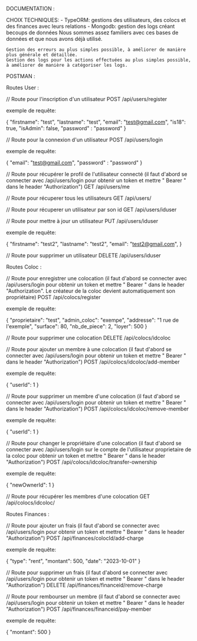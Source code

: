 DOCUMENTATION :

CHOIX TECHNIQUES: - TypeORM: gestions des utilisateurs, des colocs et des finances avec leurs relations - Mongodb: gestion des logs créant becoups de données
Nous sommes assez familiers avec ces bases de données et que nous avons déjà utilisé.

    Gestion des erreurs au plus simples possible, à améliorer de manière plus générale et détaillée.
    Gestion des logs pour les actions effectuées au plus simples possible, à améliorer de manière à catégoriser les logs.

POSTMAN :

Routes User :

// Route pour l'inscription d'un utilisateur
POST /api/users/register

exemple de requête:

{
"firstname": "test",
"lastname": "test",
"email": "test@gmail.com",
"is18": true,
"isAdmin": false,
"password" : "password"
}

// Route pour la connexion d'un utilisateur
POST /api/users/login

exemple de requête:

{
"email": "test@gmail.com",
"password" : "password"
}

// Route pour récupérer le profil de l'utilisateur connecté (il faut d'abord se connecter avec /api/users/login pour obtenir un token et mettre " Bearer <token obtenu> " dans le header "Authorization")
GET /api/users/me

// Route pour récuperer tous les utilisateurs
GET /api/users/

// Route pour récuperer un utilisateur par son id
GET /api/users/iduser

// Route pour mettre à jour un utilisateur
PUT /api/users/iduser

exemple de requête:

{
"firstname": "test2",
"lastname": "test2",
"email": "test2@gmail.com",
}

// Route pour supprimer un utilisateur
DELETE /api/users/iduser

Routes Coloc :

// Route pour enregistrer une colocation (il faut d'abord se connecter avec /api/users/login pour obtenir un token et mettre " Bearer <token obtenu> " dans le header "Authorization". Le créateur de la coloc devient automatiquement son propriétaire)
POST /api/colocs/register

exemple de requête:

{
"proprietaire": "test",
"admin_coloc": "exempe",
"addresse": "1 rue de l'exemple",
"surface": 80,
"nb_de_piece": 2,
"loyer": 500
}

// Route pour supprimer une colocation
DELETE /api/colocs/idcoloc

// Route pour ajouter un membre à une colocation (il faut d'abord se connecter avec /api/users/login pour obtenir un token et mettre " Bearer <token obtenu> " dans le header "Authorization")
POST /api/colocs/idcoloc/add-member

exemple de requête:

{
"userId": 1
}

// Route pour supprimer un membre d'une colocation (il faut d'abord se connecter avec /api/users/login pour obtenir un token et mettre " Bearer <token obtenu> " dans le header "Authorization")
POST /api/colocs/idcoloc/remove-member

exemple de requête:

{
"userId": 1
}

// Route pour changer le propriétaire d'une colocation (il faut d'abord se connecter avec /api/users/login sur le compte de l'utilisateur proprietaire de la coloc pour obtenir un token et mettre " Bearer <token obtenu> " dans le header "Authorization")
POST /api/colocs/idcoloc/transfer-ownership

exemple de requête:

{
"newOwnerId": 1
}

// Route pour récupérer les membres d'une colocation
GET /api/colocs/idcoloc/

Routes Finances :

// Route pour ajouter un frais (il faut d'abord se connecter avec /api/users/login pour obtenir un token et mettre " Bearer <token obtenu> " dans le header "Authorization")
POST /api/finances/colocId/add-charge

exemple de requête:

{
"type": "rent",
"montant": 500,
"date": "2023-10-01"
}

// Route pour supprimer un frais (il faut d'abord se connecter avec /api/users/login pour obtenir un token et mettre " Bearer <token obtenu> " dans le header "Authorization")
DELETE /api/finances/financeid/remove-charge

// Route pour rembourser un membre (il faut d'abord se connecter avec /api/users/login pour obtenir un token et mettre " Bearer <token obtenu> " dans le header "Authorization")
POST /api/finances/financeid/pay-member

exemple de requête:

{
"montant": 500
}
